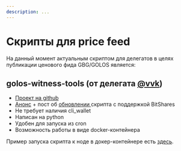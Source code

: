 ```yaml
---
description: ...
---
```


# Скрипты для price feed

На данный момент актуальным скриптом для делегатов в целях публикации ценового фида GBG/GOLOS является: 

## golos-witness-tools \(от делегата [@vvk](https://golos.id/@vvk)\)

* [Проект на github](https://github.com/bitfag/golos-witness-tools)
* [Анонс](https://golos.id/golostools/@vvk/anons-novogo-skripta-obnovleniya-price-feed-i-proekta-golos-witness-tools) + пост об [обновлении ](https://golos.id/golos/@vvk/golos-witness-tools-bitshares)скрипта с поддержкой BitShares
* Не требует наличия cli\_wallet
* Написан на python
* Удобен для запуска из cron
* Возможность работы в виде docker-контейнера

Пример запуска скрипта к ноде в докер-контейнере есть [здесь](https://wiki.golos.id/witnesses/node/guide#publikaciya-praisfidov).

